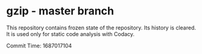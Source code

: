 # gzip - master branch

This repository contains frozen state of the repository.
Its history is cleared. It is used only for static code
analysis with Codacy.

Commit Time: 1687017104